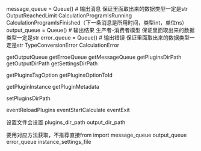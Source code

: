 message_queue = Queue()  # 输出消息 保证里面取出来的数据类型一定是str
OutputReachedLimit
CalculationProgramIsRunning
CalculationProgramIsFinished（下一条消息是所用时间，类型int，单位ns）
output_queue = Queue()  # 输出结果 生产者-消费者模型 保证里面取出来的数据类型一定是str
error_queue = Queue()  # 输出错误 保证里面取出来的数据类型一定是str
TypeConversionError
CalculationError

getOutputQueue
getErroeQueue
getMessageQueue
getPluginsDirPath
getOutputDirPath
getSettingsDirPath

getPluginsTagOption
getPluginsOptionToId

getPluginInstance
getPluginMetadata

setPluginsDirPath

eventReloadPlugins
eventStartCalculate
eventExit

设置文件会设置
plugins_dir_path
output_dir_path

要用对应方法获取，不推荐直接from import
message_queue
output_queue
error_queue
instance_settings_file